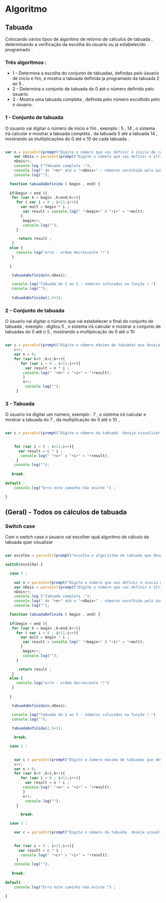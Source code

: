 # Algoritmo

## Tabuada 

<p> Colocando vários tipos de algoritmo de retorno de cálculos de tabuada , determinando   a verificação da escolha do úsuario ou já estabelecido programado .</p> 

### Três algoritmos :

* 1 - Determina a escolha do conjunto de tabuadas, defindas pelo úsuario de inicio e fim, e mostra a tabuada definida ja programado da tabuada 2 ao 5 .
* 2 - Determina o conjunto de tabuada do 0 até o número definido pelo úsuario.
* 3 - Mostra uma tabuada completa , definida pelo número escolhido pelo o úsuario.

### 1 - Conjunto de tabuada 

<p> O úsuario vai digitar o número de inicio e fim , exemplo : 5 , 14  , o sistema irá calcular e mostrar a tabuada completa , da tabuada 5 até a tabuada 14 , mostrando as multiplicações do 0 até o 10 de cada tabuada .</p>

```javascript 

var n = parseInt(prompt("Digite o número que vai definir o inicio de conjunto de tabuada")) ;
    var nDois = parseInt(prompt("Digite o número que vai definir o última tabela da tabuada "));
    nDois++;
    console.log ("Tabuada completa :");
    console.log(" do "+n+" até o "+nDois+" : números escolhida pelo úsuario ");
    console.log("");

  function tabuadaDefinida ( begin , end) {
 
  if(begin < end ){
   for (var k = begin ;k<end;k++){
     for ( var i = 0 ; i<11;i++){
       var mult = begin * i ; 
        var result = console.log(" "+begin+" X "+i+" = "+mult);
       }
        begin++;
        console.log("");
     }

      return result ;
   }
  else {
     console.log("erro : ordem decrescente !!")
   }
   
  }      

   tabuadaDefinida(n,nDois); 

   console.log("Tabuada do 2 ao 5 : números colocados na função !.")
   console.log("");
 
   tabuadaDefinida(2,5+1);
```

### 2 - Conjunto de tabuada 

<p> O úsuario vai digitar o número que vai estabelecer o final do conjunto de tabuada , exemplo : digitou 5 , o sistema irá calcular e mostrar o conjunto de tabuadas do 0 até o 5 , mostrando a multiplicação do 0 até o 10 </p>

```javascript 

var c = parseInt(prompt("Digite o número máximo de tabuadas que deseja visualizar "));
    c++;
    var n = 0;
    for (var k=0 ;k<c;k++){ 
       for (var i = 0 ; i<11;i++){
         var result = n * i ;
        console.log(" "+n+" x "+i+" = "+result);
        }
        n++;
         console.log("");
     }

```


### 3 - Tabuada

<p> O úsuario ira digitar um número, exemplo : 7 , o sistema irá calcular e mostrar a tabuada do 7 , da multiplicação do 0 até o 10 , </p>


```javascript 

var c = parseInt(prompt("Digite o número da tabuada  deseja visualizar "));
    

    for (var i = 0 ; i<11;i++){
      var result = c * i ;
       console.log(" "+c+" x "+i+" = "+result);
     }
    console.log("");
  
   break;
        
default :
    console.log("Erro este caminho não existe ") ;

}

```


## (Geral) - Todos os cálculos de tabuada 
 
### Switch case 

<p> Com o switch case o úsuario vai escolher qual algoritmo de cálculo de tabuada quer visualizar </p>

```javascript

var escolha = parseInt(prompt("escolha o algoriitmo de tabuada que deseja visualiar : 1 - conjunto de tabuada  definida , 2 - conjunto de tabuada  ,3 - uma tabuada")) ; 

switch(escolha) { 

  case 1 :
    
    var n = parseInt(prompt("Digite o número que vai definir o inicio de conjunto de tabuada")) ;
    var nDois = parseInt(prompt("Digite o número que vai definir o última tabela da tabuada "));
    nDois++;
    console.log ("Tabuada completa :");
    console.log(" do "+n+" até o "+nDois+" : números escolhida pelo úsuario ");
    console.log("");

  function tabuadaDefinida ( begin , end) {
 
  if(begin < end ){
   for (var k = begin ;k<end;k++){
     for ( var i = 0 ; i<11;i++){
       var mult = begin * i ; 
        var result = console.log(" "+begin+" X "+i+" = "+mult);
       }
        begin++;
        console.log("");
     }

      return result ;
   }
  else {
     console.log("erro : ordem decrescente !!")
   }
   
  }      

   tabuadaDefinida(n,nDois); 

   console.log("Tabuada do 2 ao 5 : números colocados na função !.")
   console.log("");
 
   tabuadaDefinida(2,5+1);

    break;

  case 2 :
     

    var c = parseInt(prompt("Digite o número máximo de tabuadas que deseja visualizar "));
    c++;
    var n = 0;
    for (var k=0 ;k<c;k++){ 
       for (var i = 0 ; i<11;i++){
         var result = n * i ;
        console.log(" "+n+" x "+i+" = "+result);
        }
        n++;
         console.log("");
     }

       break;

  case 3 :

    var c = parseInt(prompt("Digite o número da tabuada  deseja visualizar "));
    

    for (var i = 0 ; i<11;i++){
      var result = c * i ;
       console.log(" "+c+" x "+i+" = "+result);
     }
    console.log("");
  
   break;
        
default :
    console.log("Erro este caminho não existe ") ;

}





```